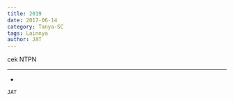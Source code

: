 ```yaml
---
title: 2019
date: 2017-06-14
category: Tanya-SC
tags: Lainnya
author: JAT
---
```


cek NTPN

---

-

`JAT`
